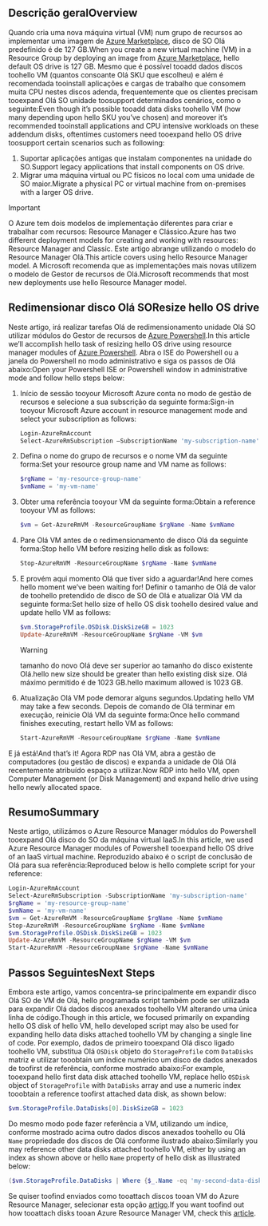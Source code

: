 ## <a name="overview"></a><span data-ttu-id="a89c3-101">Descrição geral</span><span class="sxs-lookup"><span data-stu-id="a89c3-101">Overview</span></span>
<span data-ttu-id="a89c3-102">Quando cria uma nova máquina virtual (VM) num grupo de recursos ao implementar uma imagem de [Azure Marketplace](https://azure.microsoft.com/marketplace/), disco de SO Olá predefinido é de 127 GB.</span><span class="sxs-lookup"><span data-stu-id="a89c3-102">When you create a new virtual machine (VM) in a Resource Group by deploying an image from [Azure Marketplace](https://azure.microsoft.com/marketplace/), hello default OS drive is 127 GB.</span></span> <span data-ttu-id="a89c3-103">Mesmo que é possível tooadd dados discos toohello VM (quantos consoante Olá SKU que escolheu) e além é recomendada tooinstall aplicações e cargas de trabalho que consomem muita CPU nestes discos adenda, frequentemente que os clientes precisam tooexpand Olá SO unidade toosupport determinados cenários, como o seguinte:</span><span class="sxs-lookup"><span data-stu-id="a89c3-103">Even though it’s possible tooadd data disks toohello VM (how many depending upon hello SKU you’ve chosen) and moreover it’s recommended tooinstall applications and CPU intensive workloads on these addendum disks, oftentimes customers need tooexpand hello OS drive toosupport certain scenarios such as following:</span></span>

1. <span data-ttu-id="a89c3-104">Suportar aplicações antigas que instalam componentes na unidade do SO.</span><span class="sxs-lookup"><span data-stu-id="a89c3-104">Support legacy applications that install components on OS drive.</span></span>
2. <span data-ttu-id="a89c3-105">Migrar uma máquina virtual ou PC físicos no local com uma unidade de SO maior.</span><span class="sxs-lookup"><span data-stu-id="a89c3-105">Migrate a physical PC or virtual machine from on-premises with a larger OS drive.</span></span>

> [!IMPORTANT]
> <span data-ttu-id="a89c3-106">O Azure tem dois modelos de implementação diferentes para criar e trabalhar com recursos: Resource Manager e Clássico.</span><span class="sxs-lookup"><span data-stu-id="a89c3-106">Azure has two different deployment models for creating and working with resources: Resource Manager and Classic.</span></span> <span data-ttu-id="a89c3-107">Este artigo abrange utilizando o modelo do Resource Manager Olá.</span><span class="sxs-lookup"><span data-stu-id="a89c3-107">This article covers using hello Resource Manager model.</span></span> <span data-ttu-id="a89c3-108">A Microsoft recomenda que as implementações mais novas utilizem o modelo de Gestor de recursos de Olá.</span><span class="sxs-lookup"><span data-stu-id="a89c3-108">Microsoft recommends that most new deployments use hello Resource Manager model.</span></span>
> 
> 

## <a name="resize-hello-os-drive"></a><span data-ttu-id="a89c3-109">Redimensionar disco Olá SO</span><span class="sxs-lookup"><span data-stu-id="a89c3-109">Resize hello OS drive</span></span>
<span data-ttu-id="a89c3-110">Neste artigo, irá realizar tarefas Olá de redimensionamento unidade Olá SO utilizar módulos do Gestor de recursos de [Azure Powershell](/powershell/azureps-cmdlets-docs).</span><span class="sxs-lookup"><span data-stu-id="a89c3-110">In this article we’ll accomplish hello task of resizing hello OS drive using resource manager modules of [Azure Powershell](/powershell/azureps-cmdlets-docs).</span></span> <span data-ttu-id="a89c3-111">Abra o ISE do Powershell ou a janela do Powershell no modo administrativo e siga os passos de Olá abaixo:</span><span class="sxs-lookup"><span data-stu-id="a89c3-111">Open your Powershell ISE or Powershell window in administrative mode and follow hello steps below:</span></span>

1. <span data-ttu-id="a89c3-112">Início de sessão tooyour Microsoft Azure conta no modo de gestão de recursos e selecione a sua subscrição da seguinte forma:</span><span class="sxs-lookup"><span data-stu-id="a89c3-112">Sign-in tooyour Microsoft Azure account in resource management mode and select your subscription as follows:</span></span>
   
   ```Powershell
   Login-AzureRmAccount
   Select-AzureRmSubscription –SubscriptionName 'my-subscription-name'
   ```
2. <span data-ttu-id="a89c3-113">Defina o nome do grupo de recursos e o nome VM da seguinte forma:</span><span class="sxs-lookup"><span data-stu-id="a89c3-113">Set your resource group name and VM name as follows:</span></span>
   
   ```Powershell
   $rgName = 'my-resource-group-name'
   $vmName = 'my-vm-name'
   ```
3. <span data-ttu-id="a89c3-114">Obter uma referência tooyour VM da seguinte forma:</span><span class="sxs-lookup"><span data-stu-id="a89c3-114">Obtain a reference tooyour VM as follows:</span></span>
   
   ```Powershell
   $vm = Get-AzureRmVM -ResourceGroupName $rgName -Name $vmName
   ```
4. <span data-ttu-id="a89c3-115">Pare Olá VM antes de o redimensionamento de disco Olá da seguinte forma:</span><span class="sxs-lookup"><span data-stu-id="a89c3-115">Stop hello VM before resizing hello disk as follows:</span></span>
   
    ```Powershell
    Stop-AzureRmVM -ResourceGroupName $rgName -Name $vmName
    ```
5. <span data-ttu-id="a89c3-116">E provém aqui momento Olá que tiver sido a aguardar!</span><span class="sxs-lookup"><span data-stu-id="a89c3-116">And here comes hello moment we’ve been waiting for!</span></span> <span data-ttu-id="a89c3-117">Definir o tamanho de Olá de valor de toohello pretendido de disco de SO de Olá e atualizar Olá VM da seguinte forma:</span><span class="sxs-lookup"><span data-stu-id="a89c3-117">Set hello size of hello OS disk toohello desired value and update hello VM as follows:</span></span>
   
   ```Powershell
   $vm.StorageProfile.OSDisk.DiskSizeGB = 1023
   Update-AzureRmVM -ResourceGroupName $rgName -VM $vm
   ```
   
   > [!WARNING]
   > <span data-ttu-id="a89c3-118">tamanho do novo Olá deve ser superior ao tamanho do disco existente Olá.</span><span class="sxs-lookup"><span data-stu-id="a89c3-118">hello new size should be greater than hello existing disk size.</span></span> <span data-ttu-id="a89c3-119">Olá máximo permitido é de 1023 GB.</span><span class="sxs-lookup"><span data-stu-id="a89c3-119">hello maximum allowed is 1023 GB.</span></span>
   > 
   > 
6. <span data-ttu-id="a89c3-120">Atualização Olá VM pode demorar alguns segundos.</span><span class="sxs-lookup"><span data-stu-id="a89c3-120">Updating hello VM may take a few seconds.</span></span> <span data-ttu-id="a89c3-121">Depois de comando de Olá terminar em execução, reinicie Olá VM da seguinte forma:</span><span class="sxs-lookup"><span data-stu-id="a89c3-121">Once hello command finishes executing, restart hello VM as follows:</span></span>
   
   ```Powershell
   Start-AzureRmVM -ResourceGroupName $rgName -Name $vmName
   ```

<span data-ttu-id="a89c3-122">E já está!</span><span class="sxs-lookup"><span data-stu-id="a89c3-122">And that’s it!</span></span> <span data-ttu-id="a89c3-123">Agora RDP nas Olá VM, abra a gestão de computadores (ou gestão de discos) e expanda a unidade de Olá Olá recentemente atribuído espaço a utilizar.</span><span class="sxs-lookup"><span data-stu-id="a89c3-123">Now RDP into hello VM, open Computer Management (or Disk Management) and expand hello drive using hello newly allocated space.</span></span>

## <a name="summary"></a><span data-ttu-id="a89c3-124">Resumo</span><span class="sxs-lookup"><span data-stu-id="a89c3-124">Summary</span></span>
<span data-ttu-id="a89c3-125">Neste artigo, utilizámos o Azure Resource Manager módulos do Powershell tooexpand Olá disco do SO da máquina virtual IaaS.</span><span class="sxs-lookup"><span data-stu-id="a89c3-125">In this article, we used Azure Resource Manager modules of Powershell tooexpand hello OS drive of an IaaS virtual machine.</span></span> <span data-ttu-id="a89c3-126">Reproduzido abaixo é o script de conclusão de Olá para sua referência:</span><span class="sxs-lookup"><span data-stu-id="a89c3-126">Reproduced below is hello complete script for your reference:</span></span>

```Powershell
Login-AzureRmAccount
Select-AzureRmSubscription -SubscriptionName 'my-subscription-name'
$rgName = 'my-resource-group-name'
$vmName = 'my-vm-name'
$vm = Get-AzureRmVM -ResourceGroupName $rgName -Name $vmName
Stop-AzureRmVM -ResourceGroupName $rgName -Name $vmName
$vm.StorageProfile.OSDisk.DiskSizeGB = 1023
Update-AzureRmVM -ResourceGroupName $rgName -VM $vm
Start-AzureRmVM -ResourceGroupName $rgName -Name $vmName
```

## <a name="next-steps"></a><span data-ttu-id="a89c3-127">Passos Seguintes</span><span class="sxs-lookup"><span data-stu-id="a89c3-127">Next Steps</span></span>
<span data-ttu-id="a89c3-128">Embora este artigo, vamos concentra-se principalmente em expandir disco Olá SO de VM de Olá, hello programada script também pode ser utilizada para expandir Olá dados discos anexados toohello VM alterando uma única linha de código.</span><span class="sxs-lookup"><span data-stu-id="a89c3-128">Though in this article, we focused primarily on expanding hello OS disk of hello VM, hello developed script may also be used for expanding hello data disks attached toohello VM by changing a single line of code.</span></span> <span data-ttu-id="a89c3-129">Por exemplo, dados de primeiro tooexpand Olá disco ligado toohello VM, substitua Olá ```OSDisk``` objeto do ```StorageProfile``` com ```DataDisks``` matriz e utilizar tooobtain um índice numérico um disco de dados anexados de toofirst de referência, conforme mostrado abaixo:</span><span class="sxs-lookup"><span data-stu-id="a89c3-129">For example, tooexpand hello first data disk attached toohello VM, replace hello ```OSDisk``` object of ```StorageProfile``` with ```DataDisks``` array and use a numeric index tooobtain a reference toofirst attached data disk, as shown below:</span></span>

```Powershell
$vm.StorageProfile.DataDisks[0].DiskSizeGB = 1023
```
<span data-ttu-id="a89c3-130">Do mesmo modo pode fazer referência a VM, utilizando um índice, conforme mostrado acima outro dados discos anexados toohello ou Olá ```Name``` propriedade dos discos de Olá conforme ilustrado abaixo:</span><span class="sxs-lookup"><span data-stu-id="a89c3-130">Similarly you may reference other data disks attached toohello VM, either by using an index as shown above or hello ```Name``` property of hello disk as illustrated below:</span></span>

```Powershell
($vm.StorageProfile.DataDisks | Where {$_.Name -eq 'my-second-data-disk'})[0].DiskSizeGB = 1023
```

<span data-ttu-id="a89c3-131">Se quiser toofind enviados como tooattach discos tooan VM do Azure Resource Manager, selecionar esta opção [artigo](../articles/virtual-machines/windows/attach-managed-disk-portal.md?toc=%2fazure%2fvirtual-machines%2fwindows%2ftoc.json).</span><span class="sxs-lookup"><span data-stu-id="a89c3-131">If you want toofind out how tooattach disks tooan Azure Resource Manager VM, check this [article](../articles/virtual-machines/windows/attach-managed-disk-portal.md?toc=%2fazure%2fvirtual-machines%2fwindows%2ftoc.json).</span></span>

